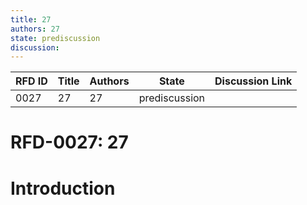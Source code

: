 ```yaml
---
title: 27
authors: 27
state: prediscussion
discussion: 
---
```

| RFD ID | Title | Authors | State | Discussion Link |
|---|---|---|---|---|
| 0027 | 27 | 27 | prediscussion |  |

# RFD-0027: 27

# Introduction

